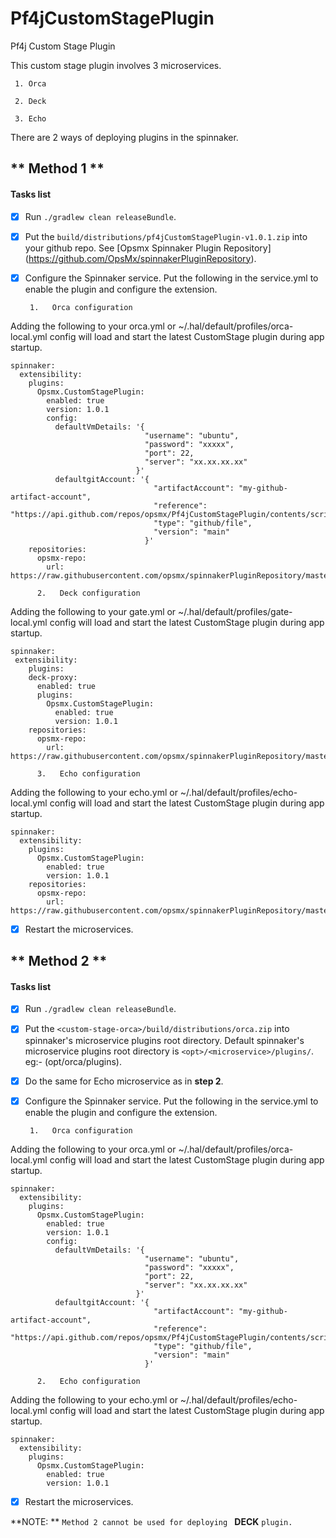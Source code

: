# Pf4jCustomStagePlugin
Pf4j Custom Stage Plugin

This custom stage plugin involves 3 microservices.

     1. Orca
    
     2. Deck
     
     3. Echo

There are 2 ways of deploying plugins in the spinnaker.

## ** Method 1 **

   #### Tasks list

   - [x] Run `./gradlew clean releaseBundle`.
   - [x] Put the `build/distributions/pf4jCustomStagePlugin-v1.0.1.zip` into your github repo.
          See  [Opsmx Spinnaker Plugin Repository] (https://github.com/OpsMx/spinnakerPluginRepository).
   - [x] Configure the Spinnaker service. Put the following in the service.yml to enable the plugin and configure the extension.
   
          1.   Orca configuration

Adding the following to your orca.yml or ~/.hal/default/profiles/orca-local.yml config will load and start the latest CustomStage plugin during app startup.
```
spinnaker:
  extensibility:
    plugins:
      Opsmx.CustomStagePlugin:
        enabled: true
        version: 1.0.1
        config:
          defaultVmDetails: '{
                              "username": "ubuntu",
                              "password": "xxxxx",
                              "port": 22,
                              "server": "xx.xx.xx.xx"
                            }'
          defaultgitAccount: '{
                                "artifactAccount": "my-github-artifact-account",
                                "reference": "https://api.github.com/repos/opsmx/Pf4jCustomStagePlugin/contents/script.sh",
                                "type": "github/file",
                                "version": "main"
                              }'
    repositories:
      opsmx-repo:
        url: https://raw.githubusercontent.com/opsmx/spinnakerPluginRepository/master/repositories.json
```
          2.   Deck configuration

Adding the following to your gate.yml or ~/.hal/default/profiles/gate-local.yml config will load and start the latest CustomStage plugin during app startup.
```
spinnaker:
 extensibility:
    plugins:
    deck-proxy:
      enabled: true
      plugins:
        Opsmx.CustomStagePlugin:
          enabled: true
          version: 1.0.1
    repositories:
      opsmx-repo:
        url: https://raw.githubusercontent.com/opsmx/spinnakerPluginRepository/master/plugins.json
```

          3.   Echo configuration

Adding the following to your echo.yml or ~/.hal/default/profiles/echo-local.yml config will load and start the latest CustomStage plugin during app startup.
```
spinnaker:
  extensibility:
    plugins:
      Opsmx.CustomStagePlugin:
        enabled: true
        version: 1.0.1
    repositories:
      opsmx-repo:
        url: https://raw.githubusercontent.com/opsmx/spinnakerPluginRepository/master/repositories.json
```   
   - [x] Restart the microservices.

## ** Method 2 **

   #### Tasks list

   - [x] Run `./gradlew clean releaseBundle`.
   - [x] Put the `<custom-stage-orca>/build/distributions/orca.zip` into spinnaker's microservice plugins root directory.
         Default spinnaker's microservice plugins root directory is `<opt>/<microservice>/plugins/`. eg:- (opt/orca/plugins).
   - [x] Do the same for Echo microservice as in **step 2**.
   - [x] Configure the Spinnaker service. Put the following in the service.yml to enable the plugin and configure the extension.
   
          1.   Orca configuration

Adding the following to your orca.yml or ~/.hal/default/profiles/orca-local.yml config will load and start the latest CustomStage plugin during app startup.
```
spinnaker:
  extensibility:
    plugins:
      Opsmx.CustomStagePlugin:
        enabled: true
        version: 1.0.1
        config:
          defaultVmDetails: '{
                              "username": "ubuntu",
                              "password": "xxxxx",
                              "port": 22,
                              "server": "xx.xx.xx.xx"
                            }'
          defaultgitAccount: '{
                                "artifactAccount": "my-github-artifact-account",
                                "reference": "https://api.github.com/repos/opsmx/Pf4jCustomStagePlugin/contents/script.sh",
                                "type": "github/file",
                                "version": "main"
                              }'
```
          2.   Echo configuration

Adding the following to your echo.yml or ~/.hal/default/profiles/echo-local.yml config will load and start the latest CustomStage plugin during app startup.
```
spinnaker:
  extensibility:
    plugins:
      Opsmx.CustomStagePlugin:
        enabled: true
        version: 1.0.1
```   
   - [x] Restart the microservices.
 
   **NOTE: ** `Method 2 cannot be used for deploying ` **DECK** `plugin.`
